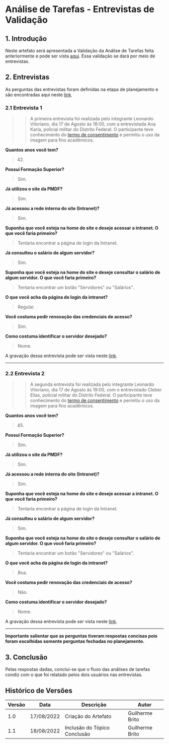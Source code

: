 # Análise de Tarefas - Entrevistas de Validação

## 1. Introdução

Neste artefato será apresentada a Validação da Análise de Tarefas feita anteriormente e pode ser
vista [aqui](analise_de_requisitos/analise_de_tarefas.md).
Essa validação se dará por meio de entrevistas.

## 2. Entrevistas

As perguntas das entrevistas foram definidas na etapa de planejamento e são encontradas aqui
neste [link](nivel1/planejamento_analise_tarefas.md).

### 2.1 Entrevista 1

> > A primeira entrevista foi realizada pelo integrante Leonardo Vitoriano, dia 17 de Agosto às 18:00, com a
> > entrevistada Ana Karla, policial militar do Distrito Federal. O participante teve conhecimento do [termo de
> > consentimento](analise_de_requisitos/aspectos_eticos?id=_2-termo-de-consentimento) e permitiu o uso da imagem para fins acadêmicos.


**Quantos anos você tem?**

> 42.

**Possui Formação Superior?**

> Sim.

**Já utilizou o site da PMDF?**

> Sim.

**Já acessou a rede interna do site (Intranet)?**

> Sim.

**Suponha que você esteja na home do site e deseje acessar a intranet. O que você faria primeiro?**

> Tentaria encontrar a página de login da Intranet.

**Já consultou o salário de algum servidor?**

> Sim.

**Suponha que você esteja na home do site e deseje consultar o salário de algum servidor. O que você faria primeiro?**

> Tentaria encontrar um botão "Servidores" ou "Salários".

**O que você acha da página de login da intranet?**

> Regular.

**Você costuma pedir renovação das credenciais de acesso?**

> Sim.

**Como costuma identificar o servidor desejado?**

> Nome.

A gravação dessa entrevista pode ser vista neste [link](https://www.youtube.com/watch?v=SUF0ygFnaRY).
____

### 2.2 Entrevista 2

> > A segunda entrevista foi realizada pelo integrante Leonardo Vitoriano, dia 17 de Agosto às 19:00, com o entrevistado
> > Cleber Elias, policial militar do Distrito Federal. O participante teve conhecimento do [termo de
> > consentimento](analise_de_requisitos/aspectos_eticos?id=_2-termo-de-consentimento) e permitiu o uso da imagem para fins acadêmicos.


**Quantos anos você tem?**

> 45.

**Possui Formação Superior?**

> Sim.

**Já utilizou o site da PMDF?**

> Sim.

**Já acessou a rede interna do site (Intranet)?**

> Sim.

**Suponha que você esteja na home do site e deseje acessar a intranet. O que você faria primeiro?**

> Tentaria encontrar a página de login da Intranet.

**Já consultou o salário de algum servidor?**

> Sim.

**Suponha que você esteja na home do site e deseje consultar o salário de algum servidor. O que você faria primeiro?**

> Tentaria encontrar um botão "Servidores" ou "Salários".

**O que você acha da página de login da intranet?**

> Boa.

**Você costuma pedir renovação das credenciais de acesso?**

> Não.

**Como costuma identificar o servidor desejado?**

> Nome.

A gravação dessa entrevista pode ser vista neste [link](https://www.youtube.com/watch?v=uTPBJdjQPeo).

____

**Importante salientar que as perguntas tiveram respostas concisas pois foram escolhidas somente perguntas fechadas no
planejamento.**

## 3. Conclusão

Pelas respostas dadas, concluí-se que o fluxo das análises de tarefas condiz com o que foi relatado pelos dois usuários
nas entrevistas.

## Histórico de Versões

| Versão | Data       | Descrição                    | Autor           |
|--------|------------|------------------------------|-----------------|
| 1.0    | 17/08/2022 | Criação do Artefato          | Guilherme Brito |
| 1.1    | 18/08/2022 | Inclusão do Tópico Conclusão | Guilherme Brito |




